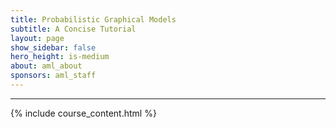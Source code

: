 ```yaml
---
title: Probabilistic Graphical Models
subtitle: A Concise Tutorial
layout: page
show_sidebar: false
hero_height: is-medium
about: aml_about
sponsors: aml_staff
---
```



***

{% include course_content.html %}
